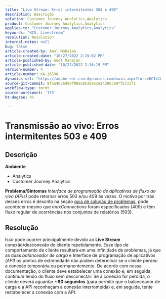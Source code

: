 ```yaml
---
title: "Live Stream: Erros intermitentes 503 e 409"
description: Descrição
solution: Customer Journey Analytics,Analytics
product: Customer Journey Analytics,Analytics
applies-to: "Customer Journey Analytics,Analytics"
keywords: "KCS, Livestream"
resolution: Resolution
internal-notes: null
bug: false
article-created-by: Amol Mahajan
article-created-date: "10/27/2022 2:15:02 PM"
article-published-by: Amol Mahajan
article-published-date: "10/27/2022 2:16:19 PM"
version-number: 4
article-number: KA-16598
dynamics-url: "https://adobe-ent.crm.dynamics.com/main.aspx?forceUCI=1&pagetype=entityrecord&etn=knowledgearticle&id=ac1f17bc-0156-ed11-bba2-6045bd006793"
source-git-commit: 8faa4626d9af98e586356ece24296c697fb731f1
workflow-type: tm+mt
source-wordcount: '175'
ht-degree: 4%

---
```


# Transmissão ao vivo: Erros intermitentes 503 e 409

## Descrição

<b>Ambiente</b>
- Analytics
- Customer Journey Analytics

<b>Problema/Sintomas</b>
*Interface de programação de aplicativos de fluxo ao vivo (APIs)* pode retornar erros 503 e/ou 409 às vezes. O motivo por trás desses erros é descrito na seção [guia de solução de problemas](https://github.com/AdobeDocs/analytics-1.4-apis/blob/master/docs/live-stream-api/troubleshooting.md), pode acontecer mesmo que *maxConnections* foram especificados (409) e têm fluxo regular de ocorrências nos conjuntos de relatórios (503).


## Resolução


Isso pode ocorrer principalmente devido ao <b>Live Stream</b> conexão/desconexão do cliente repetidamente. Esse tipo de comportamento de cliente resultará em uma infinidade de problemas, já que as duas *balanceador de carga* e Interface de programação de aplicativos (*API)* os pontos de extremidade não podem determinar se o cliente perdeu a conexão temporária ou permanentemente. De acordo com nossa documentação, o cliente deve estabelecer uma conexão e, em seguida, continuar lendo do fluxo sem desconectar. Se a conexão for perdida, o cliente deverá aguardar <b>~60 segundos</b> (para permitir que o balanceador de carga e a API reconheçam a conexão interrompida) e, em seguida, tente restabelecer a conexão com a API.
